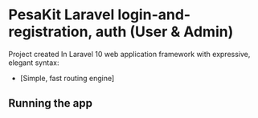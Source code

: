 #  PesaKit Laravel login-and-registration, auth (User & Admin)

Project created In Laravel 10 web application framework with expressive, elegant syntax:

- [Simple, fast routing engine]

## Running the app

